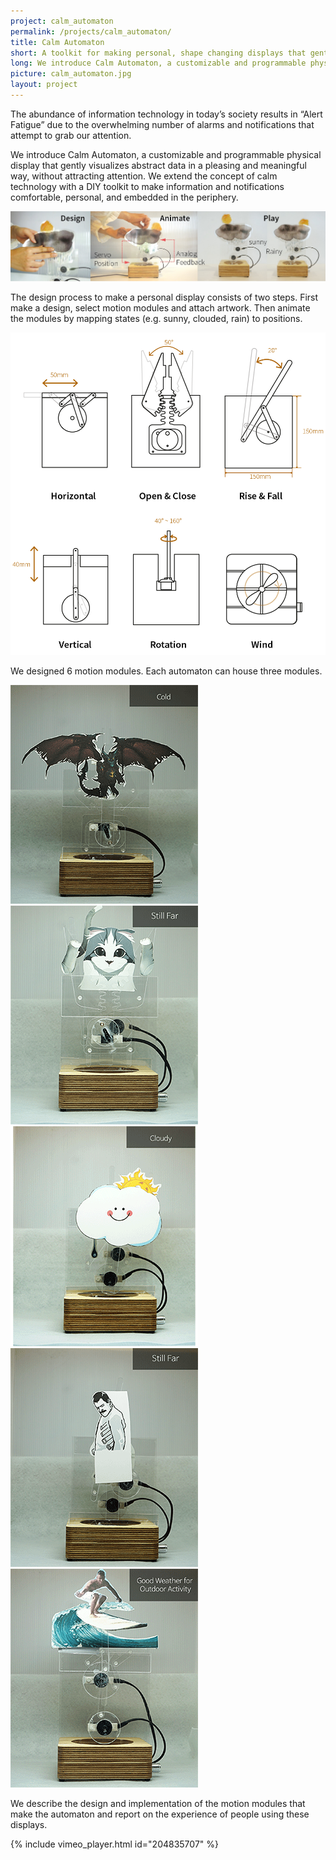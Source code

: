 ```yaml
---
project: calm_automaton
permalink: /projects/calm_automaton/
title: Calm Automaton
short: A toolkit for making personal, shape changing displays that gently display information in the periphery.
long: We introduce Calm Automaton, a customizable and programmable physical display that gently visualizes abstract data in a pleasing and meaningful way, without attracting attention. We extend the concept of calm technology with a DIY toolkit to make information and notifications comfortable, personal, and embedded in the periphery.
picture: calm_automaton.jpg
layout: project
---
```

The abundance of information technology in today’s society results in “Alert Fatigue” due to the overwhelming number of alarms and notifications that attempt to grab our attention.

We introduce Calm Automaton, a customizable and programmable physical display that gently visualizes abstract data in a pleasing and meaningful way, without attracting attention. We extend the concept of calm technology with a DIY toolkit to make information and notifications comfortable, personal, and embedded in the periphery.

![Automaton Design Process. Attach artwork, animate states, and put to use.](img/design.jpg)

The design process to make a personal display consists of two steps. First make a design, select motion modules and attach artwork. Then animate the modules by mapping states (e.g. sunny, clouded, rain) to positions.

![Automaton Motion Modules. Attach artwork, animate states, and put to use.](img/modules.png)

We designed 6 motion modules. Each automaton can house three modules.

<div class="five_images">
	<img src="img/dragon.gif"/>
	<img src="img/cat.gif"/>
	<img src="img/cloud.gif"/>
	<img src="img/freddie.gif"/>
	<img src="img/surf.gif"/>
</div>

We describe the design and implementation of the motion modules that make the automaton and report on the experience of people using these displays.


{% include vimeo_player.html id="204835707" %}

